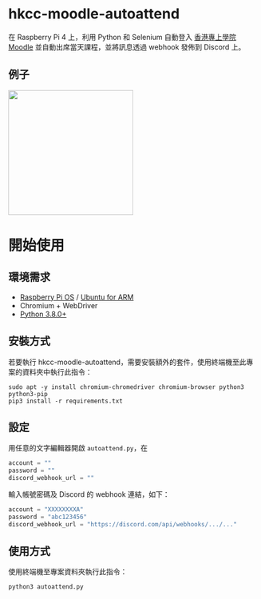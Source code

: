 # hkcc-moodle-autoattend
在 Raspberry Pi 4 上，利用 Python 和 Selenium 自動登入 [香港專上學院 Moodle](https://moodle.cpce-polyu.edu.hk/) 並自動出席當天課程，並將訊息透過 webhook 發佈到 Discord 上。

## 例子
<img src="https://i.imgur.com/IfQns5P.png" width="250">

# 開始使用
## 環境需求
- [Raspberry Pi OS](https://www.raspberrypi.org/software/) / [Ubuntu for ARM](https://ubuntu.com/download/raspberry-pi)
- Chromium + WebDriver
- [Python 3.8.0+](https://www.python.org/)

## 安裝方式
若要執行 hkcc-moodle-autoattend，需要安裝額外的套件，使用終端機至此專案的資料夾中執行此指令：

```
sudo apt -y install chromium-chromedriver chromium-browser python3 python3-pip
pip3 install -r requirements.txt
```

## 設定
用任意的文字編輯器開啟 `autoattend.py`，在
```py
account = ""
password = ""
discord_webhook_url = ""
```
輸入帳號密碼及 Discord 的 webhook 連結，如下：
```py
account = "XXXXXXXXA"
password = "abc123456"
discord_webhook_url = "https://discord.com/api/webhooks/.../..."
```

## 使用方式
使用終端機至專案資料夾執行此指令：
```
python3 autoattend.py
```
